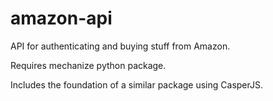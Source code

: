 amazon-api
==========

API for authenticating and buying stuff from Amazon.

Requires mechanize python package.

Includes the foundation of a similar package using CasperJS.
